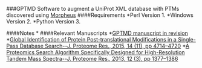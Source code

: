 ###GPTMD
Software to augment a UniProt XML database with PTMs discovered using [Morpheus](github.com/cwenger/Morpheus)
####Requirements
*Perl Version
1.
*Windows Version
2.
*Python Version
3.

####Notes
*
####Relevant Manuscripts
*[GPTMD manuscript in revision](http://pubs.acs.org/journal/jprobs)
*[Global Identification of Protein Post-translational Modifications in a Single-Pass Database Search--J. Proteome Res., 2015, 14 (11), pp 4714–4720](http://pubs.acs.org/doi/abs/10.1021/acs.jproteome.5b00599)
*[A Proteomics Search Algorithm Specifically Designed for High-Resolution Tandem Mass Spectra--J. Proteome Res., 2013, 12 (3), pp 1377–1386](http://pubs.acs.org/doi/abs/10.1021/pr301024c)

